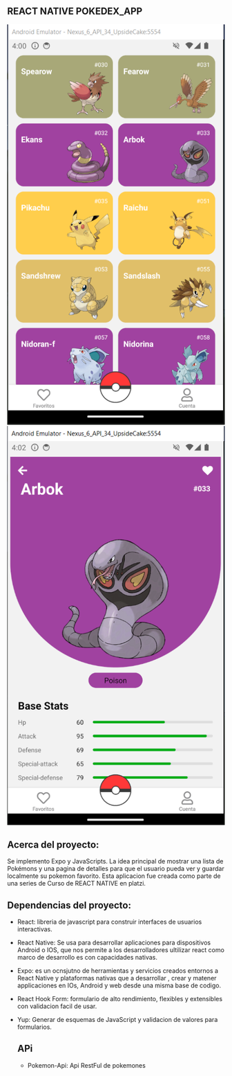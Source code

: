 ## REACT NATIVE POKEDEX_APP

![image alt](https://github.com/sebastiancharris21/PokeAPP/blob/7b9428e8a4f6d2cee670883ee41a032e2ad45953/screen_1.PNG)
![image alt](https://github.com/sebastiancharris21/PokeAPP/blob/7b9428e8a4f6d2cee670883ee41a032e2ad45953/screen_2.PNG)

## Acerca del proyecto:
Se implemento Expo y JavaScripts. La idea principal de mostrar una lista de Pokémons y una pagina de detalles para que el usuario pueda ver y guardar localmente su pokemon favorito.
Esta aplicacion fue creada como parte de una series de Curso de REACT NATIVE en platzi.

## Dependencias del proyecto:
- React: libreria de javascript para construir interfaces de usuarios interactivas.
- React Native: Se usa para desarrollar aplicaciones para dispositivos Android o IOS, que nos permite a los desarrolladores ultilizar react como marco de desarrollo es con capacidades nativas.
- Expo: es un ocnsjutno de herramientas y servicios creados entornos a React Native y plataformas nativas que a desarrollar , crear y matener applicaciones en IOs, Android y web desde una misma base de codigo.
- React Hook Form: formulario de alto rendimiento, flexibles y extensibles con validacion facil de usar.
- Yup: Generar de esquemas de JavaScript y validacion de valores para formularios.

  ## APi
  - Pokemon-Api:  Api RestFul de pokemones 
